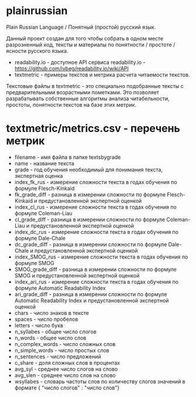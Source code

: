 plainrussian
============

Plain Russian Language / Понятный (простой) русский язык.

Данный проект создан для того чтобы собрать в одном месте разрозненный код, тексты и материалы по понятности / простоте / ясности русского языка. 

* readability.io - доступное API сервиса readability.io - https://github.com/ivbeg/readability.io/wiki/API 
* textmetric - примеры текстов и метрика расчета читаемости текстов.


Текстовые файлы в textmetric - это специально подобранные тексты с предварительными возрастными пометками. Это позволяет разрабатывать собственные алгоритмы анализа читабельности, простоты, понятности текстов на базе этих метрик.

textmetric/metrics.csv - перечень метрик 
======================

* filename - имя файла в папке textsbygrade
* name - название текста
* grade - год обучения необходимый для понимания текста, экспертная оценка
* index_fk_rus - измерение сложности текста в годах обучения по формуле Flesch-Kinkaid 
* fk_grade_diff - разница в измерении сложности по формуле Flesch-Kinkaid и предустановленной экспертной оценкой
* index_cl_rus - измерение сложности текста в годах обучения по формуле Coleman-Liau
* cl_grade_diff - разница в измерении сложности по формуле Coleman-Liau и предустановленной экспертной оценкой
* index_dc_rus - измерение сложности текста в годах обучения по формуле Dale-Chale
* dc_grade_diff - разница в измерении сложности по формуле Dale-Chale и предустановленной экспертной оценкой
* index_SMOG_rus - измерение сложности текста в годах обучения по формуле SMOG
* SMOG_grade_diff - разница в измерении сложности по формуле SMOG и предустановленной экспертной оценкой
* index_ari_rus - измерение сложности текста в годах обучения по формуле Automatic Readability Index
* ari_grade_diff - разница в измерении сложности по формуле Automatic Readability Index и предустановленной экспертной оценкой
* chars - число знаков в тексте
* spaces - число пробелов
* letters - число букв
* n_syllabes - общее число слогов 
* n_words - общее число слов
* n_complex_words - число сложных слов
* n_simple_words - число простых слов
* n_sentences - число предложений
* c_share - доля сложных слов в процентах
* avg_syl - среднее число слогов на слово
* avg_slen - среднее число слов на слово
* wsyllabes - словарь частоты слов по количеству слогов значений в формате { "число слогов" : "число слов"}
